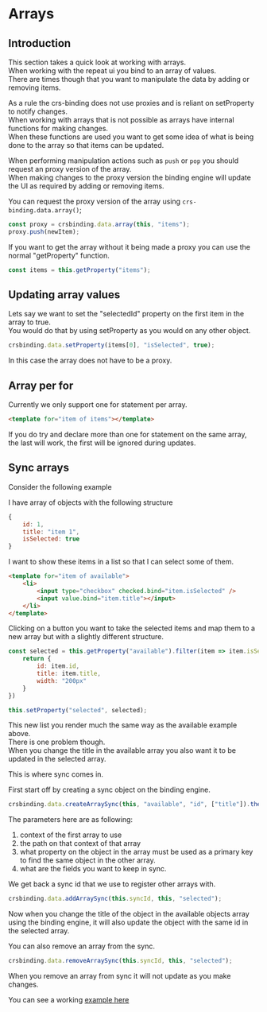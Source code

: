 # Arrays

## Introduction
This section takes a quick look at working with arrays.    
When working with the repeat ui you bind to an array of values.  
There are times though that you want to manipulate the data by adding or removing items.

As a rule the crs-binding does not use proxies and is reliant on setProperty to notify changes.  
When working with arrays that is not possible as arrays have internal functions for making changes.  
When these functions are used you want to get some idea of what is being done to the array so that items can be updated.

When performing manipulation actions such as `push` or `pop` you should request an proxy version of the array.  
When making changes to the proxy version the binding engine will update the UI as required by adding or removing items.

You can request the proxy version of the array using `crs-binding.data.array()`;

```js
const proxy = crsbinding.data.array(this, "items");
proxy.push(newItem);
```

If you want to get the array without it being made a proxy you can use the normal "getProperty" function.

```js
const items = this.getProperty("items");
```

## Updating array values
Lets say we want to set the "selectedId" property on the first item in the array to true.  
You would do that by using setProperty as you would on any other object. 

```js
crsbinding.data.setProperty(items[0], "isSelected", true);
```

In this case the array does not have to be a proxy.

## Array per for
Currently we only support one for statement per array.

```html
<template for="item of items"></template>
```

If you do try and declare more than one for statement on the same array, the last will work, the first will be ignored during updates.

## Sync arrays
Consider the following example

I have array of objects with the following structure

```js
{
    id: 1,
    title: "item 1",
    isSelected: true
}
```

I want to show these items in a list so that I can select some of them.

```html
<template for="item of available">
    <li>
        <input type="checkbox" checked.bind="item.isSelected" />
        <input value.bind="item.title"></input>
    </li>
</template>
```

Clicking on a button you want to take the selected items and map them to a new array but with a slightly different structure.

```js
const selected = this.getProperty("available").filter(item => item.isSelected == true).map(item => {
    return {
        id: item.id,
        title: item.title,
        width: "200px"
    }
})

this.setProperty("selected", selected);
```

This new list you render much the same way as the available example above.  
There is one problem though.  
When you change the title in the available array you also want it to be updated in the selected array.

This is where sync comes in.

First start off by creating a sync object on the binding engine.

```js
crsbinding.data.createArraySync(this, "available", "id", ["title"]).then(syncId => this.syncId = syncId);
```

The parameters here are as following:

1. context of the first array to use
1. the path on that context of that array
1. what property on the object in the array must be used as a primary key to find the same object in the other array.
1. what are the fields you want to keep in sync.

We get back a sync id that we use to register other arrays with.

```js
crsbinding.data.addArraySync(this.syncId, this, "selected");
```

Now when you change the title of the object in the available objects array using the binding engine, it will also update the object with the same id in the selected array.

You can also remove an array from the sync.

```js
crsbinding.data.removeArraySync(this.syncId, this, "selected");
```

When you remove an array from sync it will not update as you make changes.

You can see a working [example here](https://crs-binding-examples.web.app/#sync-array)
